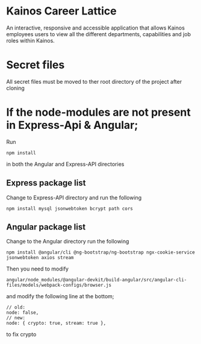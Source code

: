 # Kainos Career Lattice
An interactive, responsive and accessible application that allows Kainos employees users to view all the different departments, capabilities and job roles within Kainos. 

# Secret files
All secret files must be moved to ther root directory of the project after cloning

# If the node-modules are not present in Express-Api & Angular;

Run 
```
npm install
```
in both the Angular and Express-API directories


<h2>Express package list</h2>
Change to Express-API directory and run the following

```
npm install mysql jsonwebtoken bcrypt path cors
```

<h2>Angular package list</h2>
Change to the Angular directory run the following

```
npm install @angular/cli @ng-bootstrap/ng-bootstrap ngx-cookie-service jsonwebtoken axios stream
```

Then you need to modify 
```
angular/node_modules/@angular-devkit/build-angular/src/angular-cli-files/models/webpack-configs/browser.js
```
and modify the following line at the bottom;
```
// old:
node: false,
// new:
node: { crypto: true, stream: true },
```
to fix crypto
